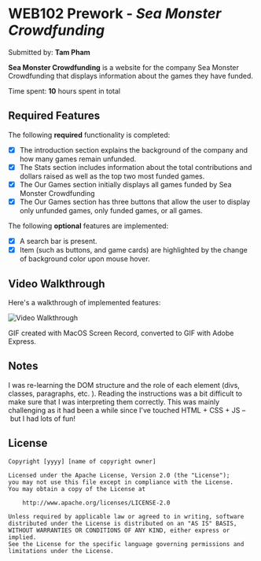 # WEB102 Prework - *Sea Monster Crowdfunding*

Submitted by: **Tam Pham**

**Sea Monster Crowdfunding** is a website for the company Sea Monster Crowdfunding that displays information about the games they have funded.

Time spent: **10** hours spent in total

## Required Features

The following **required** functionality is completed:

* [x] The introduction section explains the background of the company and how many games remain unfunded.
* [x] The Stats section includes information about the total contributions and dollars raised as well as the top two most funded games.
* [x] The Our Games section initially displays all games funded by Sea Monster Crowdfunding
* [x] The Our Games section has three buttons that allow the user to display only unfunded games, only funded games, or all games.

The following **optional** features are implemented:

* [x] A search bar is present.
* [x] Item (such as buttons, and game cards) are highlighted by the change of background color upon mouse hover.

## Video Walkthrough

Here's a walkthrough of implemented features:

<img src='https://i.imgur.com/FMqM8ox.gif' title='Video Walkthrough' width='' alt='Video Walkthrough' />

<!-- Replace this with whatever GIF tool you used! -->
GIF created with MacOS Screen Record, converted to GIF with Adobe Express.
<!-- Recommended tools:
[Kap](https://getkap.co/) for macOS
[ScreenToGif](https://www.screentogif.com/) for Windows
[peek](https://github.com/phw/peek) for Linux. -->

## Notes

I was re-learning the DOM structure and the role of each element (divs, classes, paragraphs, etc. ). Reading the instructions was a bit difficult to make sure that I was interpreting them correctly. This was mainly challenging as it had been a while since I've touched HTML + CSS + JS – but I had lots of fun! 

## License

    Copyright [yyyy] [name of copyright owner]

    Licensed under the Apache License, Version 2.0 (the "License");
    you may not use this file except in compliance with the License.
    You may obtain a copy of the License at

        http://www.apache.org/licenses/LICENSE-2.0

    Unless required by applicable law or agreed to in writing, software
    distributed under the License is distributed on an "AS IS" BASIS,
    WITHOUT WARRANTIES OR CONDITIONS OF ANY KIND, either express or implied.
    See the License for the specific language governing permissions and
    limitations under the License.
